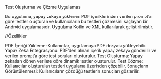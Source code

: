 Test Oluşturma ve Çözme Uygulaması

Bu uygulama, yapay zekaya yüklenen PDF içeriklerinden verilen prompt’a göre testler oluşturan ve kullanıcıların bu testleri çözmesini sağlayan bir Android uygulamasıdır. Uygulama Kotlin ve XML kullanılarak geliştirilmiştir.

//Özellikler

PDF İçeriği Yükleme: Kullanıcılar, uygulamaya PDF dosyası yükleyebilir.
Yapay Zeka Entegrasyonu: PDF’den alınan içerik yapay zekaya gönderilir ve verilen prompt’a göre test soruları oluşturulur.
Test Oluşturma: Yapay zekadan dönen verilere göre dinamik testler oluşturulur.
Test Çözme: Kullanıcılar oluşturulan testleri uygulama üzerinden çözebilir.
Sonuçların Görüntülenmesi: Kullanıcıların çözdüğü testlerin sonuçları gösterilir.
